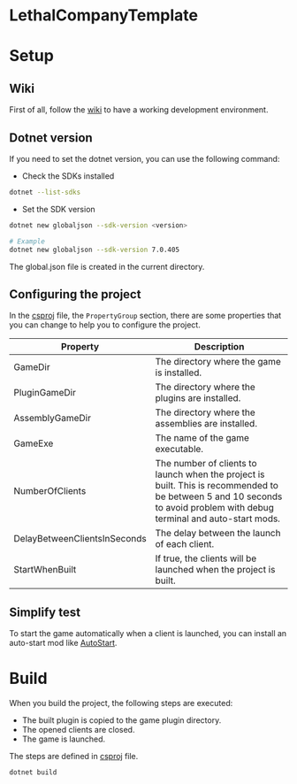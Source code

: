 # LethalCompanyTemplate

# Setup

## Wiki

First of all, follow the [wiki](https://lethal.wiki/dev/initial-setup) to have a working development environment.

## Dotnet version

If you need to set the dotnet version, you can use the following command:

- Check the SDKs installed
```bash
dotnet --list-sdks
```

- Set the SDK version
```bash
dotnet new globaljson --sdk-version <version>

# Example
dotnet new globaljson --sdk-version 7.0.405
```

The global.json file is created in the current directory.

## Configuring the project

In the [csproj](LethalCompanyTemplate/LethalCompanyTemplate.csproj) file,
the `PropertyGroup` section, there are some properties that you can change to help you to configure the project.

| Property                     | Description                                                                                                                                                             |
|------------------------------|-------------------------------------------------------------------------------------------------------------------------------------------------------------------------|
| GameDir                      | The directory where the game is installed.                                                                                                                              |
| PluginGameDir                | The directory where the plugins are installed.                                                                                                                          |
| AssemblyGameDir              | The directory where the assemblies are installed.                                                                                                                       |
| GameExe                      | The name of the game executable.                                                                                                                                        |
| NumberOfClients              | The number of clients to launch when the project is built. This is recommended to be between 5 and 10 seconds to avoid problem with debug terminal and auto-start mods. |
| DelayBetweenClientsInSeconds | The delay between the launch of each client.                                                                                                                            |
| StartWhenBuilt               | If true, the clients will be launched when the project is built.                                                                                                        |

## Simplify test

To start the game automatically when a client is launched, you can install an auto-start mod
like [AutoStart](https://thunderstore.io/c/lethal-company/p/qwbarch/AutoStart/).

# Build

When you build the project, the following steps are executed:
- The built plugin is copied to the game plugin directory.
- The opened clients are closed.
- The game is launched.

The steps are defined in [csproj](LethalCompanyTemplate/LethalCompanyTemplate.csproj) file.

```bash
dotnet build
```

